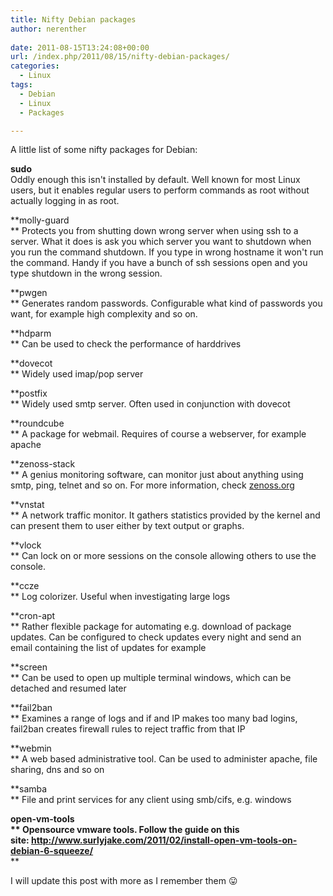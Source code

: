 ```yaml
---
title: Nifty Debian packages
author: nerenther
 
date: 2011-08-15T13:24:08+00:00
url: /index.php/2011/08/15/nifty-debian-packages/
categories:
  - Linux
tags:
  - Debian
  - Linux
  - Packages

---
```

A little list of some nifty packages for Debian:

**sudo**  
Oddly enough this isn't installed by default. Well known for most Linux users, but it enables regular users to perform commands as root without actually logging in as root.

**molly-guard  
** Protects you from shutting down wrong server when using ssh to a server. What it does is ask you which server you want to shutdown when you run the command shutdown. If you type in wrong hostname it won't run the command. Handy if you have a bunch of ssh sessions open and you type shutdown in the wrong session.

**pwgen  
** Generates random passwords. Configurable what kind of passwords you want, for example high complexity and so on.

**hdparm  
** Can be used to check the performance of harddrives

**dovecot  
** Widely used imap/pop server

**postfix  
** Widely used smtp server. Often used in conjunction with dovecot

**roundcube  
** A package for webmail. Requires of course a webserver, for example apache

**zenoss-stack  
** A genius monitoring software, can monitor just about anything using smtp, ping, telnet and so on. For more information, check <a href="http://zenoss.org" target="_blank" rel="noopener">zenoss.org</a>

**vnstat  
** A network traffic monitor. It gathers statistics provided by the kernel and can present them to user either by text output or graphs.

**vlock  
** Can lock on or more sessions on the console allowing others to use the console.

**ccze  
** Log colorizer. Useful when investigating large logs

**cron-apt  
** Rather flexible package for automating e.g. download of package updates. Can be configured to check updates every night and send an email containing the list of updates for example

**screen  
** Can be used to open up multiple terminal windows, which can be detached and resumed later

**fail2ban  
** Examines a range of logs and if and IP makes too many bad logins, fail2ban creates firewall rules to reject traffic from that IP

**webmin  
** A web based administrative tool. Can be used to administer apache, file sharing, dns and so on

**samba  
** File and print services for any client using smb/cifs, e.g. windows

**open-vm-tools  
** Opensource vmware tools. Follow the guide on this site: <a href="http://www.surlyjake.com/2011/02/install-open-vm-tools-on-debian-6-squeeze/" target="_blank" rel="noopener">http://www.surlyjake.com/2011/02/install-open-vm-tools-on-debian-6-squeeze/</a>**  
** 

I will update this post with more as I remember them 😛